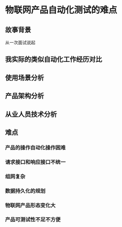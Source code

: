 # 物联网产品自动化测试的难点

## 故事背景

从一次面试说起

## 我实际的类似自动化工作经历对比

## 使用场景分析

## 产品架构分析

## 从业人员技术分析

## 难点

### 产品的操作自动化操作困难

### 请求接口和响应接口不统一

### 组网复杂

### 数据持久化的规划

### 物联网产品形态变化大

### 产品可测试性不足不方便